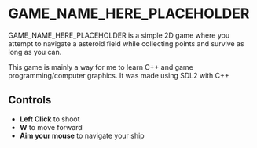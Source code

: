 # GAME_NAME_HERE_PLACEHOLDER

GAME_NAME_HERE_PLACEHOLDER is a simple 2D game where you attempt to navigate a asteroid field while collecting points and survive as long as you can.

This game is mainly a way for me to learn C++ and game programming/computer graphics. It was made using SDL2 with C++


## Controls
- **Left Click** to shoot
- **W** to move forward
- **Aim your mouse** to navigate your ship
